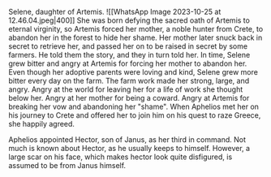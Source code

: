 Selene, daughter of Artemis.
![[WhatsApp Image 2023-10-25 at 12.46.04.jpeg|400]]
She was born defying the sacred oath of Artemis to eternal virginity, so Artemis forced her mother, a noble hunter from Crete, to abandon her in the forest to hide her shame.
Her mother later snuck back in secret to retrieve her, and passed her on to be raised in secret by some farmers.
He told them the story, and they in turn told her. In time, Selene grew bitter and angry at Artemis for forcing her mother to abandon her.
Even though her adoptive parents were loving and kind, Selene grew more bitter every day on the farm.
The farm work made her strong, large, and angry.
Angry at the world for leaving her for a life of work she thought below her.
Angry at her mother for being a coward.
Angry at Artemis for breaking her vow and abandoning her "shame".
When Aphelios met her on his journey to Crete and offered her to join him on his quest to raze Greece, she happily agreed.

Aphelios appointed Hector, son of Janus, as her third in command.
Not much is known about Hector, as he usually keeps to himself.
However, a large scar on his face, which makes hector look quite disfigured, is assumed to be from Janus himself. 